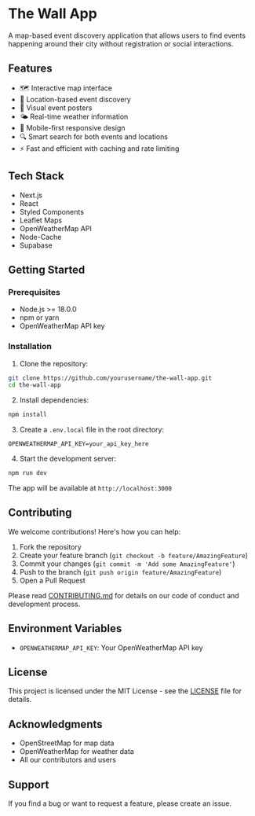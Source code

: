 # The Wall App

A map-based event discovery application that allows users to find events happening around their city without registration or social interactions.

## Features

- 🗺️ Interactive map interface
- 📍 Location-based event discovery
- 🎨 Visual event posters
- 🌤️ Real-time weather information
- 📱 Mobile-first responsive design
- 🔍 Smart search for both events and locations
- ⚡ Fast and efficient with caching and rate limiting

## Tech Stack

- Next.js
- React
- Styled Components
- Leaflet Maps
- OpenWeatherMap API
- Node-Cache
- Supabase

## Getting Started

### Prerequisites

- Node.js >= 18.0.0
- npm or yarn
- OpenWeatherMap API key

### Installation

1. Clone the repository:
```bash
git clone https://github.com/yourusername/the-wall-app.git
cd the-wall-app
```

2. Install dependencies:
```bash
npm install
```

3. Create a `.env.local` file in the root directory:
```env
OPENWEATHERMAP_API_KEY=your_api_key_here
```

4. Start the development server:
```bash
npm run dev
```

The app will be available at `http://localhost:3000`

## Contributing

We welcome contributions! Here's how you can help:

1. Fork the repository
2. Create your feature branch (`git checkout -b feature/AmazingFeature`)
3. Commit your changes (`git commit -m 'Add some AmazingFeature'`)
4. Push to the branch (`git push origin feature/AmazingFeature`)
5. Open a Pull Request

Please read [CONTRIBUTING.md](CONTRIBUTING.md) for details on our code of conduct and development process.

## Environment Variables

- `OPENWEATHERMAP_API_KEY`: Your OpenWeatherMap API key

## License

This project is licensed under the MIT License - see the [LICENSE](LICENSE) file for details.

## Acknowledgments

- OpenStreetMap for map data
- OpenWeatherMap for weather data
- All our contributors and users

## Support

If you find a bug or want to request a feature, please create an issue.